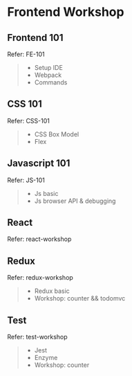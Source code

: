# Frontend Workshop
## Frontend 101
Refer: FE-101

> - Setup IDE
> - Webpack
> - Commands

## CSS 101
Refer: CSS-101

>- CSS Box Model
>- Flex

## Javascript 101
Refer: JS-101

> - Js basic
> - Js browser API & debugging

## React
Refer: react-workshop

## Redux
Refer: redux-workshop

> - Redux basic
> - Workshop: counter && todomvc

## Test
Refer: test-workshop

> - Jest
> - Enzyme
> - Workshop: counter


